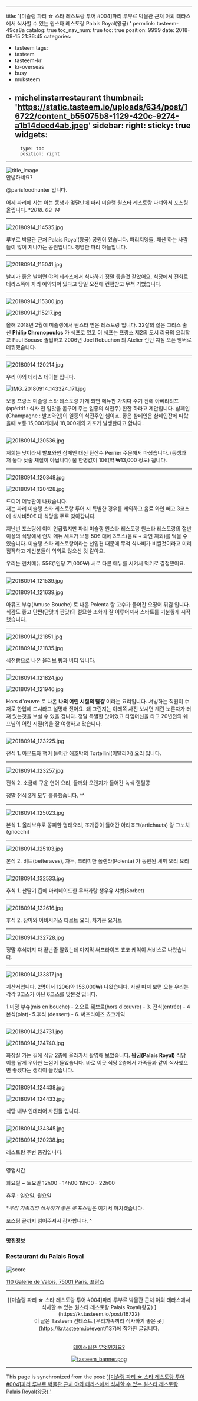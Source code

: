 
---
title: '[미슐랭 파리 ☆ 스타 레스토랑 투어 #004]파리 루부르 박물관 근처 야외 테라스에서 식사할 수 있는 원스타 레스토랑 Palais Royal(왕궁) '
permlink: tasteem-49ca8a
catalog: true
toc_nav_num: true
toc: true
position: 9999
date: 2018-09-15 21:36:45
categories:
- tasteem
tags:
- tasteem
- tasteem-kr
- kr-overseas
- busy
- muksteem
- michelinstarrestaurant
thumbnail: 'https://static.tasteem.io/uploads/634/post/16722/content_b55075b8-1129-420c-9274-a1b14decd4ab.jpeg'
sidebar:
    right:
        sticky: true
widgets:
    -
        type: toc
        position: right
---


![title_image](https://static.tasteem.io/uploads/634/post/16722/content_b55075b8-1129-420c-9274-a1b14decd4ab.jpeg)
<br/>
안녕하세요?

@parisfoodhunter 입니다.

어제 파리에 사는 아는 동생과 몇달만에 파리 미슐랭 원스타 레스토랑 다녀와서 포스팅 올립니다.
**2018. 09. 14*


* * *


![20180914_114535.jpg](https://static.tasteem.io/uploads/image/image/73680/2bf7228d-53dc-4f36-be44-ccc1654f5cb1.jpeg)

루부르 박물관 근처 Palais Royal(왕궁) 공원이 있습니다. 파리지엥들, 패션 하는 사람들이  많이 지나가는 공원입니다.  청명한 파리 하늘입니다.


* * *


![20180914_115041.jpg](https://static.tasteem.io/uploads/image/image/73681/26bd51e2-b065-438d-b8d3-c1c3d74af635.jpeg)

날씨가 좋은 날이면  야외 테라스에서 식사하기 정말 좋을것 같았어요. 식당에서 전화로 테라스쪽에 자리 예약되어 있다고 당일 오전에 컨펌받고 무척 기뻤습니다. 


* * *


![20180914_115300.jpg](https://static.tasteem.io/uploads/image/image/73682/2bf7228d-53dc-4f36-be44-ccc1654f5cb1.jpeg)


![20180914_115217.jpg](https://static.tasteem.io/uploads/image/image/73683/2bf7228d-53dc-4f36-be44-ccc1654f5cb1.jpeg)

올해 2018년 2월에 미슐랭에서 원스타 받은 레스토랑 입니다.
32살의 젊은 그리스 출신 **Philip Chronopoulos**
가 쉐프로 있고 이 쉐프는 프랑스 제2의 도시 리용의 요리학교 Paul Bocuse 졸업하고 2006년 Joel Robuchon 의 Atelier 런던 지점 오픈 멤버로 데뷔했습니다.


* * *



![20180914_120214.jpg](https://static.tasteem.io/uploads/image/image/73684/26bd51e2-b065-438d-b8d3-c1c3d74af635.jpeg)

우리 야외 테라스 테이블 입니다.


![IMG_20180914_143324_171.jpg](https://static.tasteem.io/uploads/image/image/73685/2bf7228d-53dc-4f36-be44-ccc1654f5cb1.jpeg)

보통 프랑스 미슐랭 스타 레스토랑 가게 되면 메뉴판 가져다 주기 전에 아뻬리티프(apéritif : 식사 전 입맛을 돋구어 주는 일종의 식전주) 한잔 하라고 제안힙니다. 샴페인(Champagne : 발포와인)이 일종의 식전주인 셈이죠.
좋은 샴페인은  샴페인잔에 따랐을때 보통 15,000개에서 18,000개의 기포가 발생한다고 합니다.


* * *


![20180914_120536.jpg](https://static.tasteem.io/uploads/image/image/73687/26bd51e2-b065-438d-b8d3-c1c3d74af635.jpeg)

저희는 낮이라서 발포와인 샴페인 대신 탄산수 Perrier 주문해서 마셨습니다.  (동생과 저 둘다 낮술 체질이 아닙니다)
물 한병값이 10€(약 ₩13,000 정도) 됩니다. 


* * *


![20180914_120348.jpg](https://static.tasteem.io/uploads/image/image/73688/2bf7228d-53dc-4f36-be44-ccc1654f5cb1.jpeg)


![20180914_120428.jpg](https://static.tasteem.io/uploads/image/image/73689/2bf7228d-53dc-4f36-be44-ccc1654f5cb1.jpeg)

드디어 메뉴판이 나왔습니다.  
저는 파리 미슐랭 스타 레스토랑 투어 시 특별한 경우를 제외하고 음료 와인 빼고 3코스에 식사비50€ 대 식당을 주로 찾아갑니다. 

지난번 포스팅에 이미 언급했지만 파리 미슐랭 원스타 레스토랑 원스타 레스토랑의 절반 이상의 식당에서 런치 메뉴 세트가 보통 50€ 대에 3코스(음료 + 와인 제외)를 먹을 수 있습니다. 
미슐랭 스타 레스토랑이라는 선입견 때문에 무척 식사비가 비쌀것이라고 미리 짐작하고 계신분들이 의외로 많으신 것 같아요. 

우리는 런치메뉴 55€(1인당 71,000₩) 서로 다른 메뉴를 시켜서 먹기로 결정했어요. 


* * *


![20180914_121539.jpg](https://static.tasteem.io/uploads/image/image/73690/26bd51e2-b065-438d-b8d3-c1c3d74af635.jpeg)


![20180914_121639.jpg](https://static.tasteem.io/uploads/image/image/73691/2bf7228d-53dc-4f36-be44-ccc1654f5cb1.jpeg)

아뮤즈 부슈(Amuse Bouche) 로 나온 Polenta 랑 고수가 들어간 오징어 튀김 입니다.
식감도 좋고 단짠(단맛과 짠맛)의 절묘한 조화가 잘 이루어져서 스타트를 기분좋게 시작했습니다. 


* * *


![20180914_121851.jpg](https://static.tasteem.io/uploads/image/image/73692/2bf7228d-53dc-4f36-be44-ccc1654f5cb1.jpeg)


![20180914_121835.jpg](https://static.tasteem.io/uploads/image/image/73693/2bf7228d-53dc-4f36-be44-ccc1654f5cb1.jpeg)

식전빵으로 나온 올리브 빵과 버터 입니다.


* * *


![20180914_121824.jpg](https://static.tasteem.io/uploads/image/image/73694/2bf7228d-53dc-4f36-be44-ccc1654f5cb1.jpeg)


![20180914_121946.jpg](https://static.tasteem.io/uploads/image/image/73695/26bd51e2-b065-438d-b8d3-c1c3d74af635.jpeg)

Hors d'œuvre 로 나온 **나의 어린 시절의 달걀** 이라는 요리입니다. 서빙하는 직원이 수저로 한입에 드시라고 설명해 줬어요. 왜 그런지는 아래쪽 사진 보시면 계란 노른자가 터져 있는것을 보실 수 있을 겁니다. 정말 특별한 맛이었고 타임머신을 타고 20년전의 쉐프님의 어린 시절(?)을 잘 여행하고 왔습니다. 


* * *


![20180914_123225.jpg](https://static.tasteem.io/uploads/image/image/73696/26bd51e2-b065-438d-b8d3-c1c3d74af635.jpeg)

전식 1.  아몬드와 햄이 들어간 애호박의 Tortellini(이탈리아) 요리 입니다.


* * *


![20180914_123257.jpg](https://static.tasteem.io/uploads/image/image/73697/2bf7228d-53dc-4f36-be44-ccc1654f5cb1.jpeg)

전식 2. 소금에 구운 연어 요리, 들깨와 오렌지가 들어간 녹색 렌틸콩

정말 전식 2개 모두  훌륭했습니다.  ^^


* * *


![20180914_125023.jpg](https://static.tasteem.io/uploads/image/image/73698/2bf7228d-53dc-4f36-be44-ccc1654f5cb1.jpeg)

본식 1. 올리브유로 꽁피한 명태요리, 조개즙이 들어간 아티쵸크(artichauts) 랑 그노치(gnocchi)


* * *


![20180914_125103.jpg](https://static.tasteem.io/uploads/image/image/73700/2bf7228d-53dc-4f36-be44-ccc1654f5cb1.jpeg)

본식 2. 비트(betteraves), 자두, 크리미한 폴렌타(Polenta) 가 동반된 새끼 오리 요리


* * *


![20180914_132533.jpg](https://static.tasteem.io/uploads/image/image/73701/2bf7228d-53dc-4f36-be44-ccc1654f5cb1.jpeg)

후식 1. 산딸기 즙에 마리네이드한 무화과랑 생우유 샤벳(Sorbet)


* * *


![20180914_132616.jpg](https://static.tasteem.io/uploads/image/image/73703/2bf7228d-53dc-4f36-be44-ccc1654f5cb1.jpeg)


후식 2. 장미와 이비시커스 타르트 요리, 차가운 요거트


* * *


![20180914_132728.jpg](https://static.tasteem.io/uploads/image/image/73704/26bd51e2-b065-438d-b8d3-c1c3d74af635.jpeg)

정말 후식까지 다 끝난줄 알았는데 마지막 써프라이즈 쵸코 케익이 서비스로 나왔습니다. 


* * *


![20180914_133817.jpg](https://static.tasteem.io/uploads/image/image/73705/26bd51e2-b065-438d-b8d3-c1c3d74af635.jpeg)

계산서입니다. 2명이서 120€(약 156,000₩) 나왔습니다. 사실 따져 보면 오늘 우리는 각각 3코스가 아닌 6코스를 맛본것 입니다.

1.미졍 부슈(mis en bouche) - 2.오르 뒈브르(hors d'œuvre)  - 3. 전식(entrée) - 4 본식(plat)- 5.후식 (dessert) - 6. 써프라이즈 쵸코케익


* * *


![20180914_124731.jpg](https://static.tasteem.io/uploads/image/image/73706/2bf7228d-53dc-4f36-be44-ccc1654f5cb1.jpeg)


![20180914_124740.jpg](https://static.tasteem.io/uploads/image/image/73707/26bd51e2-b065-438d-b8d3-c1c3d74af635.jpeg)

화장실 가는 길에 식당 2층에 올라가서 촬영해 보았습니다. **왕궁(Palais Royal)** 식당 이름 답게  우아한 느낌이 들었습니다. 바로 이곳 식당 2층에서 가족들과 같이 식사했으면 좋겠다는 생각이 들었습니다. 


* * *


![20180914_124438.jpg](https://static.tasteem.io/uploads/image/image/73708/26bd51e2-b065-438d-b8d3-c1c3d74af635.jpeg)


![20180914_124433.jpg](https://static.tasteem.io/uploads/image/image/73709/26bd51e2-b065-438d-b8d3-c1c3d74af635.jpeg)

식당 내부 인테리어 사진들 입니다.


* * *


![20180914_134345.jpg](https://static.tasteem.io/uploads/image/image/73710/26bd51e2-b065-438d-b8d3-c1c3d74af635.jpeg)


![20180914_120238.jpg](https://static.tasteem.io/uploads/image/image/73711/26bd51e2-b065-438d-b8d3-c1c3d74af635.jpeg)

레스토랑 주변 풍경입니다. 


* * *

영업시간 

화요릴 ~ 토요일 12h00 - 14h00
                              19h00 - 22h00
                              
휴무 : 일요일, 월요일 


**우리 가족끼리 식사하기 좋은 곳*  포스팅은 여기서 마치겠습니다. 

포스팅 끝까지 읽어주셔서 감사합니다.  ^











































---------------------
#### 맛집정보
### Restaurant du Palais Royal
![score](https://static.tasteem.io/images/steem/3Crowns.png)

[110 Galerie de Valois, 75001 Paris, 프랑스](https://kr.tasteem.io/post/16722#map)

-----------------------------------------
<center>[[미슐랭 파리 ☆ 스타 레스토랑 투어 #004]파리 루부르 박물관 근처 야외 테라스에서 식사할 수 있는 원스타 레스토랑 Palais Royal(왕궁) ](https://kr.tasteem.io/post/16722)
<br/>이 글은 Tasteem 컨테스트
 [우리가족끼리 식사하기 좋은 곳](https://kr.tasteem.io/event/137)에 참가한 글입니다.

<br/>[테이스팀은 무엇인가요?](https://kr.tasteem.io/about)

[![tasteem_banner.png](https://static.tasteem.io/images/tasteem_banner_v3.png)](https://kr.tasteem.io)</center>

- - -

This page is synchronized from the post: ['[미슐랭 파리 ☆ 스타 레스토랑 투어 #004]파리 루부르 박물관 근처 야외 테라스에서 식사할 수 있는 원스타 레스토랑 Palais Royal(왕궁) '](https://steemit.com/@parisfoodhunter/tasteem-49ca8a)
